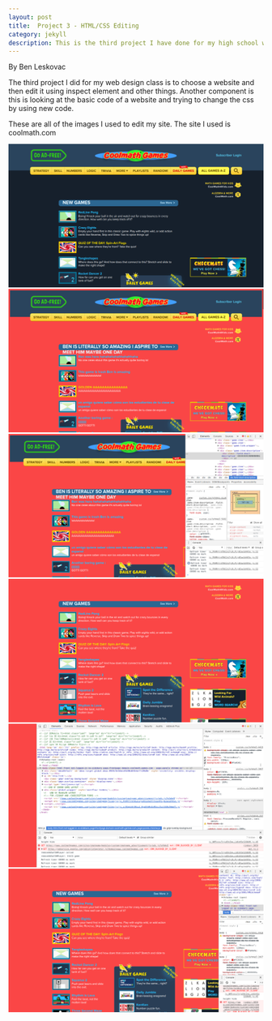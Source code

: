 ```yaml
---
layout: post
title:  Project 3 - HTML/CSS Editing
category: jekyll 
description: This is the third project I have done for my high school web design class
---
```


By Ben Leskovac

The third project I did for my web design class is to choose a website and then edit it using inspect element and other things. Another component is this is looking at the basic code of a website and trying to change the css by using new code.

These are all of the images I used to edit my site. The site I used is coolmath.com


![First Image](https://raw.githubusercontent.com/Maynard-Schools/jekyll-setup-benleskovac/master/assets/img/webdev11.jpg)
![Second Image](https://raw.githubusercontent.com/Maynard-Schools/jekyll-setup-benleskovac/master/assets/img/webdev12.jpg)
![Third Image](https://raw.githubusercontent.com/Maynard-Schools/jekyll-setup-benleskovac/master/assets/img/webdev13.jpg)
![Fourth Image](https://raw.githubusercontent.com/Maynard-Schools/jekyll-setup-benleskovac/master/assets/img/webdev14.jpg)
![Fifth Image](https://raw.githubusercontent.com/Maynard-Schools/jekyll-setup-benleskovac/master/assets/img/webdev15.jpg)
![Sixth Image](https://raw.githubusercontent.com/Maynard-Schools/jekyll-setup-benleskovac/master/assets/img/webdev16.jpg)
